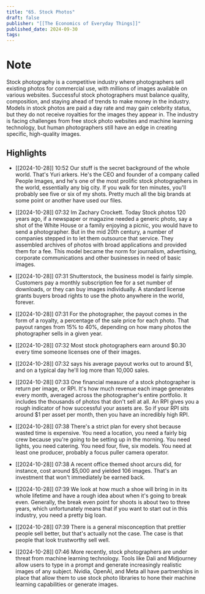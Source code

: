 ```yaml
---
title: "65. Stock Photos"
draft: false
publisher: "[[The Economics of Everyday Things]]"
published_date: 2024-09-30
tags:
---
```

# Note
 Stock photography is a competitive industry where photographers sell existing photos for commercial use, with millions of images available on various websites.
Successful stock photographers must balance quality, composition, and staying ahead of trends to make money in the industry.
Models in stock photos are paid a day rate and may gain celebrity status, but they do not receive royalties for the images they appear in.
The industry is facing challenges from free stock photo websites and machine learning technology, but human photographers still have an edge in creating specific, high-quality images.


## Highlights
* [[2024-10-28]] 10:52  Our stuff is the secret background of the whole world. That's Yuri arkers. He's the CEO and founder of a company called People Images, and he's one of the most prolific stock photographers in the world, essentially any big city. If you walk for ten minutes, you'll probably see five or six of my shots. Pretty much all the big brands at some point or another have used our files.

* [[2024-10-28]] 07:32  Im Zachary Crockett. Today Stock photos 120 years ago, if a newspaper or magazine needed a generic photo, say a shot of the White House or a family enjoying a picnic, you would have to send a photographer. But in the mid 20th century, a number of companies stepped in to let them outsource that service. They assembled archives of photos with broad applications and provided them for a fee. This model became the norm for journalism, advertising, corporate communications and other businesses in need of basic images.

* [[2024-10-28]] 07:31  Shutterstock, the business model is fairly simple. Customers pay a monthly subscription fee for a set number of downloads, or they can buy images individually. A standard license grants buyers broad rights to use the photo anywhere in the world, forever.

* [[2024-10-28]] 07:31  For the photographer, the payout comes in the form of a royalty, a percentage of the sale price for each photo. That payout ranges from 15% to 40%, depending on how many photos the photographer sells in a given year.

* [[2024-10-28]] 07:32  Most stock photographers earn around $0.30 every time someone licenses one of their images.

* [[2024-10-28]] 07:32  says his average payout works out to around $1, and on a typical day he'll log more than 10,000 sales.

* [[2024-10-28]] 07:33  One financial measure of a stock photographer is return per image, or RPI. It's how much revenue each image generates every month, averaged across the photographer's entire portfolio. It includes the thousands of photos that don't sell at all. An RPI gives you a rough indicator of how successful your assets are. So if your RPI sits around $1 per asset per month, then you have an incredibly high RPI.

* [[2024-10-28]] 07:38  There's a strict plan for every shot because wasted time is expensive. You need a location, you need a fairly big crew because you're going to be setting up in the morning. You need lights, you need catering. You need four, five, six models. You need at least one producer, probably a focus puller camera operator.

* [[2024-10-28]] 07:38  A recent office themed shoot arcurs did, for instance, cost around $5,000 and yielded 106 images. That's an investment that won't immediately be earned back.

* [[2024-10-28]] 07:39  We look at how much a shoe will bring in in its whole lifetime and have a rough idea about when it's going to break even. Generally, the break even point for shoots is about two to three years, which unfortunately means that if you want to start out in this industry, you need a pretty big loan.

* [[2024-10-28]] 07:39  There is a general misconception that prettier people sell better, but that's actually not the case. The case is that people that look trustworthy sell well.

* [[2024-10-28]] 07:46  More recently, stock photographers are under threat from machine learning technology. Tools like Dali and Midjourney allow users to type in a prompt and generate increasingly realistic images of any subject. Nvidia, OpenAI, and Meta all have partnerships in place that allow them to use stock photo libraries to hone their machine learning capabilities or generate images.


